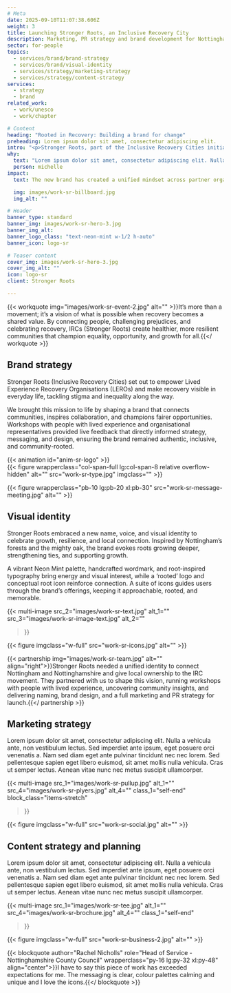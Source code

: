 ```yaml
---
# Meta
date: 2025-09-10T11:07:38.606Z
weight: 3
title: Launching Stronger Roots, an Inclusive Recovery City
description: Marketing, PR strategy and brand development for Nottinghamshire-wide recovery movement
sector: for-people
topics:
  - services/brand/brand-strategy
  - services/brand/visual-identity
  - services/strategy/marketing-strategy
  - services/strategy/content-strategy
services:
  - strategy
  - brand
related_work:
  - work/unesco
  - work/chapter

# Content
heading: "Rooted in Recovery: Building a brand for change"
preheading: Lorem ipsum dolor sit amet, consectetur adipiscing elit.
intro: "<p>Stronger Roots, part of the Inclusive Recovery Cities initiative, is transforming how addiction and recovery are understood in Nottingham and Nottinghamshire. By tackling stigma, educating services, and partnering with employers and communities, it creates welcoming spaces where people in recovery are supported to thrive, grow, and build stronger, connected futures.</p>"
why:
  text: "Lorem ipsum dolor sit amet, consectetur adipiscing elit. Nulla a vehicula ante, non vestibulum lectus."
  person: michelle
impact:
  text: The new brand has created a unified mindset across partner organisations, giving the movement a shared voice and stronger presence. Its bold visual identity helps it stand out in the community while setting a benchmark for best practice within the wider Inclusive Recovery Cities initiative.

  img: images/work-sr-billboard.jpg
  img_alt: ""

# Header
banner_type: standard
banner_img: images/work-sr-hero-3.jpg
banner_img_alt: 
banner_logo_class: "text-neon-mint w-1/2 h-auto"
banner_icon: logo-sr

# Teaser content
cover_img: images/work-sr-hero-3.jpg
cover_img_alt: ""
icon: logo-sr
client: Stronger Roots

---
```


{{< workquote img="images/work-sr-event-2.jpg" alt="" >}}It’s more than a movement; it’s a vision of what is possible when recovery becomes a shared value. By connecting people, challenging prejudices, and celebrating recovery, IRCs (Stronger Roots) create healthier, more resilient communities that champion equality, opportunity, and growth for all.{{</ workquote >}}

<!-- Text left -->
<div class="w-full grid grid-cols-12 gap-x-2.5 gap-y-6 lg:gap-6 xl:gap-8">
  <div class="prose col-span-full lg:col-span-8">

  ## Brand strategy

  Stronger Roots (Inclusive Recovery Cities) set out to empower Lived Experience Recovery Organisations (LEROs) and make recovery visible in everyday life, tackling stigma and inequality along the way.

  We brought this mission to life by shaping a brand that connects communities, inspires collaboration, and champions fairer opportunities. Workshops with people with lived experience and organisational representatives provided live feedback that directly informed strategy, messaging, and design, ensuring the brand remained authentic, inclusive, and community-rooted.
  </div>
</div>

<div class="w-full grid grid-cols-12 gap-x-2.5 gap-y-6 lg:gap-6 xl:gap-8">
  <div class="col-span-full lg:col-span-4 aspect-square relative overflow-hidden self-end">
    {{< animation id="anim-sr-logo" >}}
  </div>
  {{< figure wrapperclass="col-span-full lg:col-span-8 relative overflow-hidden" alt="" src="work-sr-type.jpg" imgclass="" >}}
</div>

{{< figure wrapperclass="pb-10 lg:pb-20 xl:pb-30" src="work-sr-message-meeting.jpg" alt="" >}}


<!-- Text right -->
<div class="w-full grid grid-cols-12 gap-x-2.5 gap-y-6 lg:gap-6 xl:gap-8 section">
  <div class="prose col-span-full lg:col-span-8 lg:col-start-5">

  ## Visual identity

  Stronger Roots embraced a new name, voice, and visual identity to celebrate growth, resilience, and local connection. Inspired by Nottingham’s forests and the mighty oak, the brand evokes roots growing deeper, strengthening ties, and supporting growth.

  A vibrant Neon Mint palette, handcrafted wordmark, and root-inspired typography bring energy and visual interest, while a ‘rooted’ logo and conceptual root icon reinforce connection. A suite of icons guides users through the brand’s offerings, keeping it approachable, rooted, and memorable.
   
  </div>
</div>

{{< multi-image
  src_2="images/work-sr-text.jpg" alt_1=""
  src_3="images/work-sr-image-text.jpg" alt_2=""
  >}}



{{< figure imgclass="w-full" src="work-sr-icons.jpg" alt="" >}}

{{< partnership img="images/work-sr-team.jpg" alt="" align="right">}}Stronger Roots needed a unified identity to connect Nottingham and Nottinghamshire and give local ownership to the IRC movement. They partnered with us to shape this vision, running workshops with people with lived experience, uncovering community insights, and delivering naming, brand design, and a full marketing and PR strategy for launch.{{</ partnership >}}



<!-- Text left -->
<div class="w-full grid grid-cols-12 gap-x-2.5 gap-y-6 lg:gap-6 xl:gap-8 section">
  <div class="prose col-span-full lg:col-span-8">

  ## Marketing strategy

  Lorem ipsum dolor sit amet, consectetur adipiscing elit. Nulla a vehicula ante, non vestibulum lectus. Sed imperdiet ante ipsum, eget posuere orci venenatis a. Nam sed diam eget ante pulvinar tincidunt nec nec lorem. Sed pellentesque sapien eget libero euismod, sit amet mollis nulla vehicula. Cras ut semper lectus. Aenean vitae nunc nec metus suscipit ullamcorper.

   
  </div>
</div>

{{< multi-image
  src_1="images/work-sr-pullup.jpg" alt_1=""
  src_4="images/work-sr-plyers.jpg" alt_4=""
  class_1="self-end"
  block_class="items-stretch"
  >}}




{{< figure imgclass="w-full" src="work-sr-social.jpg" alt="" >}}


<!-- Text right -->
<div class="w-full grid grid-cols-12 gap-x-2.5 gap-y-6 lg:gap-6 xl:gap-8 section">
  <div class="prose col-span-full lg:col-span-8 lg:col-start-5">

  ## Content strategy and planning


  Lorem ipsum dolor sit amet, consectetur adipiscing elit. Nulla a vehicula ante, non vestibulum lectus. Sed imperdiet ante ipsum, eget posuere orci venenatis a. Nam sed diam eget ante pulvinar tincidunt nec nec lorem. Sed pellentesque sapien eget libero euismod, sit amet mollis nulla vehicula. Cras ut semper lectus. Aenean vitae nunc nec metus suscipit ullamcorper.
   
  </div>
</div>

{{< multi-image
  src_1="images/work-sr-tee.jpg" alt_1=""
  src_4="images/work-sr-brochure.jpg" alt_4=""
  class_1="self-end"
  >}}

{{< figure imgclass="w-full" src="work-sr-business-2.jpg" alt="" >}}


{{< blockquote author="Rachel Nicholls" role="Head of Service - Nottinghamshire County Council" wrapperclass="py-16 lg:py-32 xl:py-48" align="center">}}I have to say this piece of work has exceeded expectations for me. The messaging is clear, colour palettes calming and unique and I love the icons.{{</ blockquote >}}

